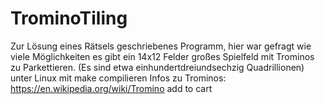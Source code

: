 # TrominoTiling 
Zur Lösung eines Rätsels geschriebenes Programm, hier war gefragt wie viele Möglichkeiten es gibt ein 14x12 Felder großes Spielfeld mit Trominos zu Parkettieren. (Es sind etwa einhundertdreiundsechzig Quadrillionen)
unter Linux mit make compilieren
Infos zu Trominos: https://en.wikipedia.org/wiki/Tromino add to cart

